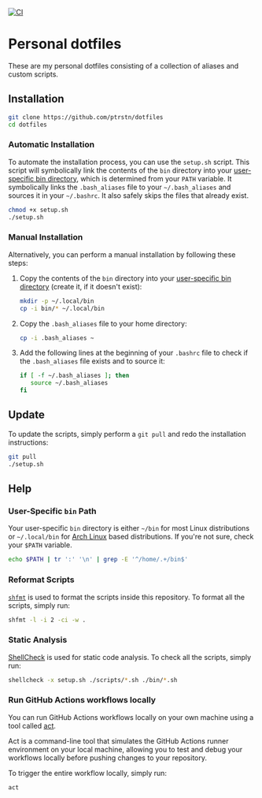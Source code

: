 [![CI](https://github.com/ptrstn/dotfiles/actions/workflows/ci.yml/badge.svg)](https://github.com/ptrstn/dotfiles/actions/workflows/ci.yml)

# Personal dotfiles

These are my personal dotfiles consisting of a collection of aliases and custom scripts. 

## Installation

```bash
git clone https://github.com/ptrstn/dotfiles
cd dotfiles
```

### Automatic Installation

To automate the installation process, you can use the `setup.sh` script. 
This script will symbolically link the contents of the `bin` directory into your 
[user-specific bin directory](#user-specific-bin-path), which is determined from your `PATH` variable.
It symbolically links the `.bash_aliases` file to your `~/.bash_aliases` and sources it in your `~/.bashrc`. 
It also safely skips the files that already exist.

```bash
chmod +x setup.sh
./setup.sh
```

### Manual Installation

Alternatively, you can perform a manual installation by following these steps:

1. Copy the contents of the `bin` directory into your [user-specific bin directory](#user-specific-bin-path) (create it, if it doesn't exist):

   ```bash
   mkdir -p ~/.local/bin
   cp -i bin/* ~/.local/bin
   ```

2. Copy the `.bash_aliases` file to your home directory:

   ```bash
   cp -i .bash_aliases ~
   ```

3. Add the following lines at the beginning of your `.bashrc` file to check if the `.bash_aliases` file exists and to source it:

   ```bash
   if [ -f ~/.bash_aliases ]; then
      source ~/.bash_aliases
   fi
   ```

## Update

To update the scripts, simply perform a `git pull` and redo the installation instructions:

```bash
git pull
./setup.sh
```

## Help

### User-Specific `bin` Path

Your user-specific `bin` directory is either `~/bin` for most Linux distributions or `~/.local/bin` for [Arch Linux](https://archlinux.org/) based distributions.
If you're not sure, check your `$PATH` variable.

```bash
echo $PATH | tr ':' '\n' | grep -E '^/home/.+/bin$'
```

### Reformat Scripts

[`shfmt`](https://github.com/mvdan/sh) is used to format the scripts inside this repository. 
To format all the scripts, simply run:

```bash
shfmt -l -i 2 -ci -w .
```

### Static Analysis

[ShellCheck](https://github.com/koalaman/shellcheck) is used for static code analysis.
To check all the scripts, simply run:

```bash
shellcheck -x setup.sh ./scripts/*.sh ./bin/*.sh
```

### Run GitHub Actions workflows locally

You can run GitHub Actions workflows locally on your own machine using a tool called [act](https://github.com/nektos/act).

Act is a command-line tool that simulates the GitHub Actions runner environment on your local machine, 
allowing you to test and debug your workflows locally before pushing changes to your repository.

To trigger the entire workflow locally, simply run:

```bash
act
```
